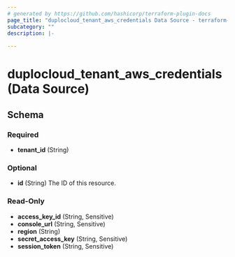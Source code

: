```yaml
---
# generated by https://github.com/hashicorp/terraform-plugin-docs
page_title: "duplocloud_tenant_aws_credentials Data Source - terraform-provider-duplocloud"
subcategory: ""
description: |-
  
---
```


# duplocloud_tenant_aws_credentials (Data Source)





<!-- schema generated by tfplugindocs -->
## Schema

### Required

- **tenant_id** (String)

### Optional

- **id** (String) The ID of this resource.

### Read-Only

- **access_key_id** (String, Sensitive)
- **console_url** (String, Sensitive)
- **region** (String)
- **secret_access_key** (String, Sensitive)
- **session_token** (String, Sensitive)



